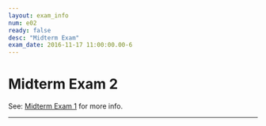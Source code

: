 ```yaml
---
layout: exam_info
num: e02
ready: false
desc: "Midterm Exam"
exam_date: 2016-11-17 11:00:00.00-6
---
```



# Midterm Exam 2

See: [Midterm Exam 1](/exam/e01) for more info.


---

<div style="display:none;">  http://ucsb-cs56-m16.github.io/exam/e02 </div>

